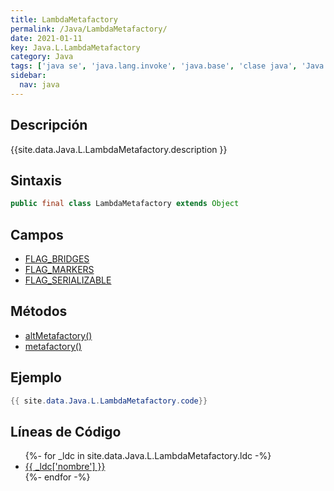 ```yaml
---
title: LambdaMetafactory
permalink: /Java/LambdaMetafactory/
date: 2021-01-11
key: Java.L.LambdaMetafactory
category: Java
tags: ['java se', 'java.lang.invoke', 'java.base', 'clase java', 'Java 1.8']
sidebar: 
  nav: java
---
```


## Descripción
{{site.data.Java.L.LambdaMetafactory.description }}

## Sintaxis
~~~java
public final class LambdaMetafactory extends Object
~~~

## Campos
* [FLAG_BRIDGES](/Java/LambdaMetafactory/FLAG_BRIDGES/)
* [FLAG_MARKERS](/Java/LambdaMetafactory/FLAG_MARKERS/)
* [FLAG_SERIALIZABLE](/Java/LambdaMetafactory/FLAG_SERIALIZABLE/)

## Métodos
* [altMetafactory()](/Java/LambdaMetafactory/altMetafactory/)
* [metafactory()](/Java/LambdaMetafactory/metafactory/)

## Ejemplo
~~~java
{{ site.data.Java.L.LambdaMetafactory.code}}
~~~

## Líneas de Código
<ul>
{%- for _ldc in site.data.Java.L.LambdaMetafactory.ldc -%}
   <li>
       <a href="{{_ldc['url'] }}">{{ _ldc['nombre'] }}</a>
   </li>
{%- endfor -%}
</ul>
